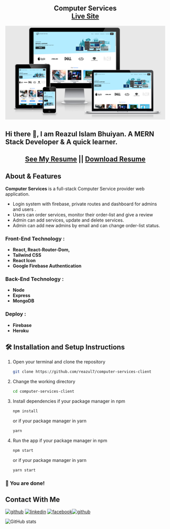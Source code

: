 <h2 align="center">
  Computer Services<br/>
  <a href="https://computer-services-a2c45.web.app" target="_blank">Live Site</a>
</h2>
<div align="center">
  <img src="./src/images/com-service-view.png" alt="Demo"/>
</div>

## Hi there 👋, I am Reazul Islam Bhuiyan. A MERN Stack Developer & A quick learner. 
<h2 align="center">
  <a href="https://drive.google.com/file/d/1LJmqJk2MoqLS6yNC_oBBN5_156Xa2h0t/view?usp=sharing" target="_blank">See My Resume</a> || <a href="https://drive.google.com/uc?export=download&id=1LJmqJk2MoqLS6yNC_oBBN5_156Xa2h0t" target="_blank">Download Resume</a>
</h2>

<!-- ## [See My Resume](https://drive.google.com/file/d/1LJmqJk2MoqLS6yNC_oBBN5_156Xa2h0t/view?usp=sharing)  || [Download Resume](https://drive.google.com/uc?export=download&id=1LJmqJk2MoqLS6yNC_oBBN5_156Xa2h0t) -->


## About & Features


**Computer Services** is a full-stack Computer Service provider web application.

- Login system with firebase, private routes and dashboard for admins and users .
- Users can order services, monitor their order-list and give a review
- Admin can add services, update and delete services.
- Admin can add new admins by email and can change order-list status.


### Front-End Technology : 
- **React, React-Router-Dom,**
- **Tailwind CSS**
- **React Icon**
- **Google Firebase Authentication**


### Back-End Technology : 
- **Node**
- **Express**
- **MongoDB**


### Deploy : 
- **Firebase**
- **Heroku**



## 🛠 Installation and Setup Instructions

1. Open your terminal and clone the repository
   ```sh
   git clone https://github.com/reazul7/computer-services-client
   ```
2. Change the working directory
   ```sh
   cd computer-services-client
   ```
3. Install dependencies if your package manager in npm

   ```sh
   npm install
   ```

   or if your package manager in yarn

   ```sh
   yarn
   ```

4. Run the app if your package manager in npm
   ```sh
   npm start
   ```
   or if your package manager in yarn
   ```sh
   yarn start
   ```

### 🌟 You are done!


## Contact With Me
[<img src='https://cdn.jsdelivr.net/npm/simple-icons@3.0.1/icons/github.svg' alt='github' title="Github" height='40'>](https://github.com/reazul7)  [<img src='https://cdn.jsdelivr.net/npm/simple-icons@3.0.1/icons/linkedin.svg' title="linkedin" alt='linkedin' height='40'>](https://www.linkedin.com/in/reazul7/)  [<img src='https://cdn.jsdelivr.net/npm/simple-icons@3.0.1/icons/facebook.svg' alt='facebook' title="facebook" height='40'>](https://www.facebook.com/reazul.islam.1426876/)[<img src='https://img.icons8.com/ios-filled/50/000000/portfolio.png' alt='github' title="Portfolio" height='40'>](https://portfolio-8a25a.web.app/)

![GitHub stats](https://github-readme-stats.vercel.app/api?username=reazul7&show_icons=true)  
